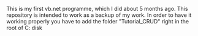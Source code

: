 This is my first vb.net programme, which I did about 5 months ago.
This repository is intended to work as a backup of my work.
In order to have it working properly you have to add the folder "Tutorial_CRUD" right in the root of C: disk
